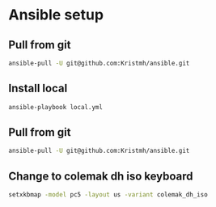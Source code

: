 # Ansible setup

## Pull from git 
```bash
ansible-pull -U git@github.com:Kristmh/ansible.git
```
## Install local
```bash
ansible-playbook local.yml
```

## Pull from git 
```bash
ansible-pull -U git@github.com:Kristmh/ansible.git
```

## Change to colemak dh iso keyboard

```bash
setxkbmap -model pc5 -layout us -variant colemak_dh_iso
```

